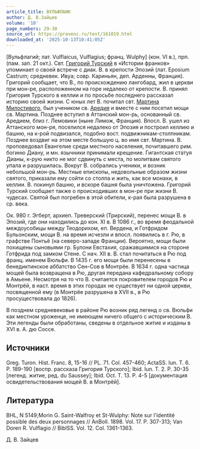 ```yaml
---
article_title: ВУЛЬФЛАИК
author: Д. В.Зайцев
volume: '10'
page_numbers: 29-30
source_url: https://pravenc.ru/text/161019.html
downloaded_at: '2025-10-13T10:41:05Z'
---
```


[Вульфлагий; лат. Vulflaicus, Vulflagius; франц. Wulphy] (кон. VI в.), прп. (пам. зап. 21 окт.). Свт. [Григорий Турский](<https://pravenc.ru/text/Григорий Турский.html>) в «Истории франков» упоминает о своей встрече с диак. В. в крепости Эпозий (лат. Eposium Castrum; средневек. Ивуа; совр. Кариньян, деп. Арденны, Франция). Григорий сообщает, что В., по происхождению лангобард, жил в церкви при мон-ре, расположенном на горе недалеко от крепости. В. принял Григория Турского в келлии и по просьбе последнего рассказал историю своей жизни. С юных лет В. почитал свт. [Мартина Милостивого](<https://pravenc.ru/text/Мартина Милостивого.html>), был учеником св. [Аредия](https://pravenc.ru/text/Аредий.html) и вместе с ним посетил мощи св. Мартина. Позднее вступил в Аттанский мон-рь, основанный св. Аредием, близ г. Лемовики (ныне Лимож, Франция). Впосл. В. ушел из Аттанского мон-ря, поселился недалеко от Эпозия и построил келлию и башню, на к-рой подвизался, подобно вост. подвижникам-столпникам. Позднее воздвиг на этом месте большую ц. во имя свт. Мартина. В. проповедовал Евангелие среди местного населения, почитавшего рим. богиню Диану, и мн. язычники принимали крещение. Гигантская статуя Дианы, к-рую никто не мог сдвинуть с места, по молитвам святого упала и разрушилась. Вокруг В. собрались ученики, и возник небольшой мон-рь. Местные епископы, недовольные образом жизни святого, приказали ему сойти со столпа и жить, как все монахи, в келлии. В. покинул башню, и вскоре башня была уничтожена. Григорий Турский сообщает также о происходивших в мон-ре при жизни В. чудесах. Святой был погребен в этой обители, к-рая была разрушена в ср. века.

Ок. 980 г. Эгберт, архиеп. Треверский (Трирский), перенес мощи В. в Эпозий, где они находились до кон. XI в. В 1086 г., во время феодальной междоусобицы между Теодорихом, еп. Вердена, и Готфридом Бульонским, мощи В. на время исчезли и впосл. появились в г. Рю, в графстве Понтьё (на северо-западе Франции). Вероятно, мощи были похищены сыновьями гр. Булони Евстахия, сражавшимися на стороне Готфрида под замком Стене. С нач. XII в. В. стал почитаться в Рю под франц. именем Вюльфи. В 1435 г. его мощи были перенесены в бенедиктинское аббатство Сен-Сов в Монтрёе. В 1634 г. одна частица мощей была возвращена в Рю, другая передана кафедральному собору в Амьене. Несмотря на то что В. считается покровителем городов Рю и Монтрёй, в наст. время в этих городах не существует ни одной церкви, посвященной ему (в Монтрёе разрушена в XVII в., в Рю просуществовала до 1826).

В позднем средневековье в районе Рю возник ряд легенд о св. Вюльфи как местном уроженце, не имеющем ничего общего с историческим В. Эти легенды были обработаны, сведены в отдельное житие и изданы в XVI в. А. дю Соссе.

## Источники

Greg. Turon. Hist. Franc. 8, 15-16 // PL. 71. Col. 457-460; ActaSS. Iun. T. 6. P. 189-190 [воспр. рассказа Григория Турского]; Ibid. Iun. T. 2. P. 30-35 [легенд. житие, ред. du Saussey]; Ibid. Oct. T. 13. P. 4-5 [документация освидетельствования мощей В. в Монтрёй].

## Литература

BHL, N 5149;Morin G. Saint-Walfroy et St-Wulphy: Note sur l'identité possible des deux personnages // AnBoll. 1898. Vol. 17. P. 307-313; Van Doren R. Vulflagio // BiblSS. Vol. 12. Col. 1361-1363.

Д. В.  Зайцев
